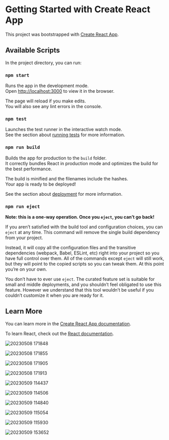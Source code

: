 # Getting Started with Create React App

This project was bootstrapped with [Create React App](https://github.com/facebook/create-react-app).

## Available Scripts

In the project directory, you can run:

### `npm start`

Runs the app in the development mode.\
Open [http://localhost:3000](http://localhost:3000) to view it in the browser.

The page will reload if you make edits.\
You will also see any lint errors in the console.

### `npm test`

Launches the test runner in the interactive watch mode.\
See the section about [running tests](https://facebook.github.io/create-react-app/docs/running-tests) for more information.

### `npm run build`

Builds the app for production to the `build` folder.\
It correctly bundles React in production mode and optimizes the build for the best performance.

The build is minified and the filenames include the hashes.\
Your app is ready to be deployed!

See the section about [deployment](https://facebook.github.io/create-react-app/docs/deployment) for more information.

### `npm run eject`

**Note: this is a one-way operation. Once you `eject`, you can’t go back!**

If you aren’t satisfied with the build tool and configuration choices, you can `eject` at any time. This command will remove the single build dependency from your project.

Instead, it will copy all the configuration files and the transitive dependencies (webpack, Babel, ESLint, etc) right into your project so you have full control over them. All of the commands except `eject` will still work, but they will point to the copied scripts so you can tweak them. At this point you’re on your own.

You don’t have to ever use `eject`. The curated feature set is suitable for small and middle deployments, and you shouldn’t feel obligated to use this feature. However we understand that this tool wouldn’t be useful if you couldn’t customize it when you are ready for it.

## Learn More

You can learn more in the [Create React App documentation](https://facebook.github.io/create-react-app/docs/getting-started).

To learn React, check out the [React documentation](https://reactjs.org/).

![20230508 171848](https://user-images.githubusercontent.com/16601623/236929661-45aee2c0-0552-45e5-8b80-9256a301d028.jpg)

![20230508 171855](https://user-images.githubusercontent.com/16601623/236929690-67d376a3-6ac5-45a2-8660-240ce1c1185b.jpg)

![20230508 171905](https://user-images.githubusercontent.com/16601623/236929717-c2bf873a-6da5-434d-ae99-d343abc577b8.jpg)

![20230508 171913](https://user-images.githubusercontent.com/16601623/236929733-5ca7ffbd-3fce-4099-9dfd-ae57baa513c6.jpg)

![20230509 114437](https://github.com/NogueiraJr/PageInspectionChallenge/assets/16601623/f60878ff-795b-4dd0-8c13-c12393d272c3)

![20230509 114506](https://github.com/NogueiraJr/PageInspectionChallenge/assets/16601623/217ae3a4-c181-47b3-8788-b733c197a2f2)

![20230509 114840](https://github.com/NogueiraJr/PageInspectionChallenge/assets/16601623/10b73d6c-4af7-4521-8112-3cf33ed47613)

![20230509 115054](https://github.com/NogueiraJr/PageInspectionChallenge/assets/16601623/6ef793f2-6ea3-4e7b-94c5-890a86a5b431)

![20230509 115930](https://github.com/NogueiraJr/PageInspectionChallenge/assets/16601623/943099e0-a29d-4955-8963-9cc9cf3417e4)

![20230509 153652](https://github.com/NogueiraJr/PageInspectionChallenge/assets/16601623/842a51af-0538-418c-9f7f-56ed3fcf37bd)

